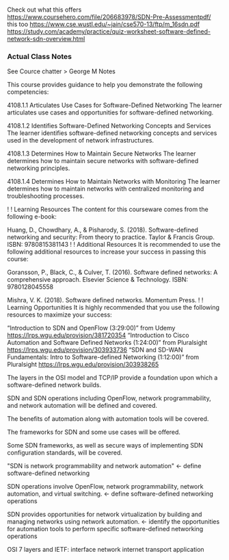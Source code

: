 #
Check out what this offers
https://www.coursehero.com/file/206683978/SDN-Pre-Assessmentpdf/
this too
https://www.cse.wustl.edu/~jain/cse570-13/ftp/m_16sdn.pdf
https://study.com/academy/practice/quiz-worksheet-software-defined-network-sdn-overview.html

### Actual Class Notes 
See Cource chatter > George M Notes

This course provides guidance to help you demonstrate the following competencies:

4108.1.1 Articulates Use Cases for Software-Defined Networking 
The learner articulates use cases and opportunities for software-defined networking.

4108.1.2 Identifies Software-Defined Networking Concepts and Services
The learner identifies software-defined networking concepts and services used in the development of network infrastructures. 

4108.1.3 Determines How to Maintain Secure Networks 
The learner determines how to maintain secure networks with software-defined networking principles.  

4108.1.4 Determines How to Maintain Networks with Monitoring 
The learner determines how to maintain networks with centralized monitoring and troubleshooting processes. 

!
!
Learning Resources 
The content for this courseware comes from the following e-book: 

Huang, D., Chowdhary, A., & Pisharody, S. (2018). Software-defined networking and security: From theory to practice. Taylor & Francis Group. ISBN: 9780815381143
!
!
Additional Resources
It is recommended to use the following additional resources to increase your success in passing this course: 

Goransson, P., Black, C., & Culver, T. (2016). Software defined networks: A comprehensive approach. Elsevier Science & Technology. ISBN: 9780128045558 

Mishra, V. K. (2018). Software defined networks. Momentum Press.
!
!
Learning Opportunities
It is highly recommended that you use the following resources to maximize your success:

“Introduction to SDN and OpenFlow (3:29:00)” from Udemy   https://lrps.wgu.edu/provision/381720354
“Introduction to Cisco Automation and Software Defined Networks (1:24:00)” from Pluralsight  https://lrps.wgu.edu/provision/303933736
“SDN and SD-WAN Fundamentals: Intro to Software-defined Networking (1:12:00)” from Pluralsight https://lrps.wgu.edu/provision/303938265

The layers in the OSI model and TCP/IP provide a foundation upon which a software-defined network builds. 

SDN and SDN operations including OpenFlow, network programmability, and network automation will be defined and covered. 

The benefits of automation along with automation tools will be covered. 

The frameworks for SDN and some use cases will be offered. 

Some SDN frameworks, as well as secure ways of implementing SDN configuration standards, will be covered.

"SDN is network programmability and network automation" <- define software-defined networking

SDN operations involve OpenFlow, network programmability, network automation, and virtual switching.  <- define software-defined networking operations

SDN provides opportunities for network virtualization by building and managing networks using network automation. <- identify the opportunities for automation tools to perform specific software-defined networking operations


OSI 7 layers and IETF:
interface network
internet
transport
application
